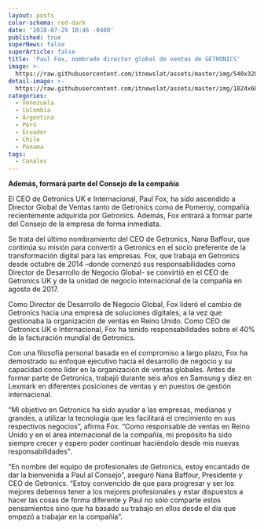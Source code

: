 ```yaml
---
layout: posts
color-schema: red-dark
date: '2018-07-29 10:46 -0400'
published: true
superNews: false
superArticle: false
title: 'Paul Fox, nombrado director global de ventas de GETRONICS'
image: >-
  https://raw.githubusercontent.com/itnewslat/assets/master/img/540x320/Paul-Fox-p.jpg
detail-image: >-
  https://raw.githubusercontent.com/itnewslat/assets/master/img/1024x680/Paul-Fox-g.jpg
categories:
  - Venezuela
  - Colombia
  - Argentina
  - Perú
  - Ecuador
  - Chile
  - Panama
tags:
  - Canales
---
```

**Además, formará parte del Consejo de la compañía**

El CEO de Getronics UK e Internacional, Paul Fox, ha sido ascendido a Director Global de Ventas tanto de Getronics como de Pomeroy, compañía recientemente adquirida por Getronics. Además, Fox entrará a formar parte del Consejo de la empresa de forma inmediata.

Se trata del último nombramiento del CEO de Getronics, Nana Baffour, que continúa su misión para convertir a Getronics en el socio preferente de la transformación digital para las empresas. Fox, que trabaja en Getronics desde octubre de 2014 –donde comenzó sus responsabilidades como Director de Desarrollo de Negocio Global- se convirtió en el CEO de Getronics UK y de la unidad de negocio internacional de la compañía en agosto de 2017.

Como Director de Desarrollo de Negocio Global, Fox lideró el cambio de Getronics hacia una empresa de soluciones digitales, a la vez que gestionaba la organización de ventas en Reino Unido. Como CEO de Getronics UK e Internacional, Fox ha tenido responsabilidades sobre el 40% de la facturación mundial de Getronics.

Con una filosofía personal basada en el compromiso a largo plazo, Fox ha demostrado su enfoque ejecutivo hacia el desarrollo de negocio y su capacidad como líder en la organización de ventas globales. Antes de formar parte de Getronics, trabajó durante seis años en Samsung y diez en Lexmark en diferentes posiciones de ventas y en puestos de gestión internacional.

“Mi objetivo en Getronics ha sido ayudar a las empresas, medianas y grandes, a utilizar la tecnología que les facilitará el crecimiento en sus respectivos negocios”, afirma Fox. “Como responsable de ventas en Reino Unido y en el área internacional de la compañía, mi propósito ha sido siempre crecer y espero poder continuar haciéndolo desde mis nuevas responsabilidades”.

“En nombre del equipo de profesionales de Getronics, estoy encantado de dar la bienvenida a Paul al Consejo”, aseguró Nana Baffour, Presidente y CEO de Getronics. “Estoy convencido de que para progresar y ser los mejores debemos tener a los mejores profesionales y estar dispuestos a hacer las cosas de forma diferente y Paul no sólo comparte estos pensamientos sino que ha basado su trabajo en ellos desde el día que empezó a trabajar en la compañía”. 